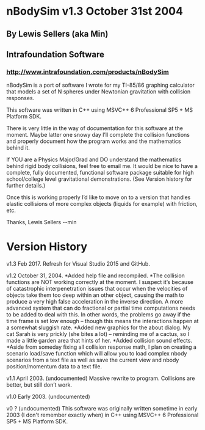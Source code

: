 # nBodySim v1.3 October 31st 2004
## By Lewis Sellers (aka Min)
## Intrafoundation Software
### http://www.intrafoundation.com/products/nBodySim

nBodySim is a port of software I wrote for my TI-85/86 graphing calculator that models a set of N spheres under Newtonian gravitation with collision responses.

This software was written in C++ using MSVC++ 6 Professional SP5 + MS Platform SDK.

There is very little in the way of documentation for this software at the moment. Maybe latter one snowy day I’ll complete the collision functions and properly document how the program works and the mathematics behind it.

If YOU are a Physics Major/Grad and DO understand the mathematics behind rigid body collisions, feel free to email me. It would be nice to have a complete, fully documented, functional software package suitable for high school/college level gravitational demonstrations. (See Version history for further details.)

Once this is working properly I’d like to move on to a version that handles elastic collisions of more complex objects (liquids for example) with friction, etc.

Thanks,
Lewis Sellers
--min


# Version History
v1.3 Feb 2017. Refresh for Visual Studio 2015 and GitHub.

v1.2 October 31, 2004.
*Added help file and recompiled.
*The collision functions are NOT working correctly at the moment. I suspect it’s because of catastrophic interpenetration issues that occur when the velocities of objects take them too deep within an other object, causing the math to produce a very high false acceleration in the inverse direction. A more advanced system that can do fractional or partial time computations needs to be added to deal with this. In other words, the problems go away if the time frame is set low enough – though this means the interactions happen at a somewhat sluggish rate.
*Added new graphics for the about dialog. My cat Sarah is very prickly (she bites a lot) – reminding me of a cactus, so I made a little garden area that hints of her.
*Added collision sound effects.
*Aside from someday fixing all collision response math, I plan on creating a scenario load/save function which will allow you to load complex nbody scenarios from a text file as well as save the current view and nbody position/momentum data to a text file.

v1.1 April 2003. (undocumented) Massive rewrite to program. Collisions are better, but still don’t work.

v1.0 Early 2003. (undocumented)

v0 ? (undocumented) This software was originally written sometime in early 2003 (I don't remember exactly when) in C++ using MSVC++ 6 Professional SP5 + MS Platform SDK.

